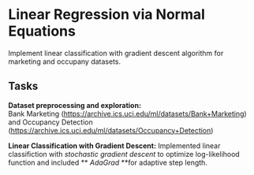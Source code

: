 # Linear Regression via Normal Equations

Implement linear classification with gradient descent algorithm for marketing and occupany datasets.

## Tasks

**Dataset preprocessing and exploration\:**  
Bank Marketing (https://archive.ics.uci.edu/ml/datasets/Bank+Marketing) and Occupancy Detection (https://archive.ics.uci.edu/ml/datasets/Occupancy+Detection)

**Linear Classification with Gradient Descent\:** 
Implemented linear classifiction with *stochastic gradient descent* to optimize log-likelihood function and included ** *AdaGrad* **for adaptive step length.
